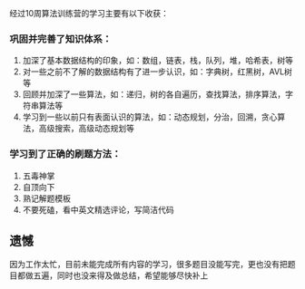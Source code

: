 经过10周算法训练营的学习主要有以下收获：

### 巩固并完善了知识体系：

1. 加深了基本数据结构的印象，如：数组，链表，栈，队列，堆，哈希表，树等
2. 对一些之前不了解的数据结构有了进一步认识，如：字典树，红黑树，AVL树等
3. 回顾并加深了一些算法，如：递归，树的各自遍历，查找算法，排序算法，字符串算法等
4. 学习到一些以前只有表面认识的算法，如：动态规划，分治，回溯，贪心算法，高级搜索，高级动态规划等

### 学习到了正确的刷题方法：

1. 五毒神掌
2. 自顶向下
3. 熟记解题模板
4. 不要死磕，看中英文精选评论，写简洁代码

## 遗憾

因为工作太忙，目前未能完成所有内容的学习，很多题目没能写完，更也没有把题目都做五遍，同时也没来得及做总结，希望能够尽快补上